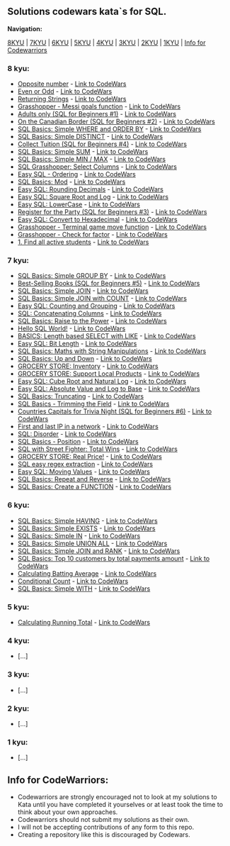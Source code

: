## Solutions codewars kata\`s for SQL.


**Navigation:**

[8KYU](https://github.com/ZaytsevNS/python_codewars/tree/main/SQL#8-kyu) | [7KYU](https://github.com/ZaytsevNS/python_codewars/tree/main/SQL#7-kyu) | [6KYU](https://github.com/ZaytsevNS/python_codewars/tree/main/SQL#6-kyu) | [5KYU](https://github.com/ZaytsevNS/python_codewars/tree/main/SQL#5-kyu) | [4KYU](https://github.com/ZaytsevNS/python_codewars/tree/main/SQL#4-kyu) | [3KYU](https://github.com/ZaytsevNS/python_codewars/tree/main/SQL#3-kyu) | [2KYU](https://github.com/ZaytsevNS/python_codewars/tree/main/SQL#2-kyu) | [1KYU](https://github.com/ZaytsevNS/python_codewars/tree/main/SQL#1-kyu) | [Info for Codewarriors](https://github.com/ZaytsevNS/python_codewars/tree/main/SQL#info-for-codewarriors)

### 8 kyu:
- [Opposite number](https://github.com/ZaytsevNS/python_codewars/blob/main/SQL/8KYU/opposite_number.sql) - [Link to CodeWars](https://www.codewars.com/kata/56dec885c54a926dcd001095)
- [Even or Odd](https://github.com/ZaytsevNS/python_codewars/blob/main/SQL/8KYU/even_or_odd.sql) - [Link to CodeWars](https://www.codewars.com/kata/53da3dbb4a5168369a0000fe)
- [Returning Strings](https://github.com/ZaytsevNS/python_codewars/blob/main/SQL/8KYU/returning_strings.sql) - [Link to CodeWars](https://www.codewars.com/kata/55a70521798b14d4750000a4)
- [Grasshopper - Messi goals function](https://github.com/ZaytsevNS/python_codewars/blob/main/SQL/8KYU/grasshopper_messi_goals_function.sql) - [Link to CodeWars](https://www.codewars.com/kata/55f73be6e12baaa5900000d4)
- [Adults only (SQL for Beginners #1)](https://github.com/ZaytsevNS/python_codewars/blob/main/SQL/8KYU/adults_only.sql) - [Link to CodeWars](https://www.codewars.com/kata/590a95eede09f87472000213)
- [On the Canadian Border (SQL for Beginners #2)](https://github.com/ZaytsevNS/python_codewars/blob/main/SQL/8KYU/on_the_canadian_border.sql) - [Link to CodeWars](https://www.codewars.com/kata/590ba881fe13cfdcc20001b4)
- [SQL Basics: Simple WHERE and ORDER BY](https://github.com/ZaytsevNS/python_codewars/blob/main/SQL/8KYU/simple_where_and_order_by.sql) - [Link to CodeWars](https://www.codewars.com/kata/5809508cc47d327c12000084)
- [SQL Basics: Simple DISTINCT](https://github.com/ZaytsevNS/python_codewars/blob/main/SQL/8KYU/simple_distinct.sql) - [Link to CodeWars](https://www.codewars.com/kata/58111670e10b53be31000108)
- [Collect Tuition (SQL for Beginners #4)](https://github.com/ZaytsevNS/python_codewars/blob/main/SQL/8KYU/collect_tuition.sql) - [Link to CodeWars](https://www.codewars.com/kata/5910b0d378cc2ba91400000b)
- [SQL Basics: Simple SUM](https://github.com/ZaytsevNS/python_codewars/blob/main/SQL/8KYU/simple_sum.sql) - [Link to CodeWars](https://www.codewars.com/kata/58110da0009b4f7ef80000ad)
- [SQL Basics: Simple MIN / MAX](https://github.com/ZaytsevNS/python_codewars/blob/main/SQL/8KYU/simple_min_max.sql) - [Link to CodeWars](https://www.codewars.com/kata/581113dce10b531b1d0000bd)
- [SQL Grasshopper: Select Columns](https://github.com/ZaytsevNS/python_codewars/blob/main/SQL/8KYU/select_columns.sql) - [Link to CodeWars](https://www.codewars.com/kata/582365c18917435ab3000020)
- [Easy SQL - Ordering](https://github.com/ZaytsevNS/python_codewars/blob/main/SQL/8KYU/easy_sql_ordering.sql) - [Link to CodeWars](https://www.codewars.com/kata/593ed37c93350098d600001d)
- [SQL Basics: Mod](https://github.com/ZaytsevNS/python_codewars/blob/main/SQL/8KYU/sql_basics_mod.sql) - [Link to CodeWars](https://www.codewars.com/kata/594a9592704e4d21bc000131)
- [Easy SQL: Rounding Decimals](https://github.com/ZaytsevNS/python_codewars/blob/main/SQL/8KYU/rounding_decimals.sql) - [Link to CodeWars](https://www.codewars.com/kata/594a6133704e4daf5d00003d)
- [Easy SQL: Square Root and Log](https://github.com/ZaytsevNS/python_codewars/blob/main/SQL/8KYU/square_root_and_log.sql) - [Link to CodeWars](https://www.codewars.com/kata/594a691720ac16a544000075)
- [Easy SQL: LowerCase](https://github.com/ZaytsevNS/python_codewars/blob/main/SQL/8KYU/lowercase.sql) - [Link to CodeWars](https://www.codewars.com/kata/594800ba6fb152624300006d)
- [Register for the Party (SQL for Beginners #3)](https://github.com/ZaytsevNS/python_codewars/blob/main/SQL/8KYU/register_for_the_party.sql) - [Link to CodeWars](https://www.codewars.com/kata/590cc86f7557c0494000007e)
- [Easy SQL: Convert to Hexadecimal](https://github.com/ZaytsevNS/python_codewars/blob/main/SQL/8KYU/convert_to_hexadecimal.sql) - [Link to CodeWars](https://www.codewars.com/kata/594a50bafd3b7031c1000013)
- [Grasshopper - Terminal game move function](https://github.com/ZaytsevNS/python_codewars/blob/main/SQL/8KYU/terminal_game_move_function.sql) - [Link to CodeWars](https://www.codewars.com/kata/563a631f7cbbc236cf0000c2)
- [Grasshopper - Check for factor](https://github.com/ZaytsevNS/python_codewars/blob/main/SQL/8KYU/check_for_factor.sql) - [Link to CodeWars](https://www.codewars.com/kata/55cbc3586671f6aa070000fb)
- [1. Find all active students](https://github.com/ZaytsevNS/python_codewars/blob/main/SQL/8KYU/find_all_active_students.sql) - [Link to CodeWars](https://www.codewars.com/kata/5809b9ef88b750ab180001ec)

### 7 kyu:
- [SQL Basics: Simple GROUP BY](https://github.com/ZaytsevNS/python_codewars/blob/main/SQL/7KYU/simple_group_by.sql) - [Link to CodeWars](https://www.codewars.com/kata/58111f4ee10b5301a7000175)
- [Best-Selling Books (SQL for Beginners #5)](https://github.com/ZaytsevNS/python_codewars/blob/main/SQL/7KYU/best_selling_books.sql) - [Link to CodeWars](https://www.codewars.com/kata/591127cbe8b9fb05bd00004b)
- [SQL Basics: Simple JOIN](https://github.com/ZaytsevNS/python_codewars/blob/main/SQL/7KYU/simple_join.sql) - [Link to CodeWars](https://www.codewars.com/kata/5802e32dd8c944e562000020)
- [SQL Basics: Simple JOIN with COUNT](https://github.com/ZaytsevNS/python_codewars/blob/main/SQL/7KYU/simple_join_with_count.sql) - [Link to CodeWars](https://www.codewars.com/kata/580918e24a85b05ad000010c)
- [Easy SQL: Counting and Grouping](https://github.com/ZaytsevNS/python_codewars/blob/main/SQL/7KYU/counting_and_grouping.sql) - [Link to CodeWars](https://www.codewars.com/kata/594633020a561e329a0000a2)
- [SQL: Concatenating Columns](https://github.com/ZaytsevNS/python_codewars/blob/main/SQL/7KYU/concatenating_columns.sql) - [Link to CodeWars](https://www.codewars.com/kata/59440034e94fae05b2000073)
- [SQL Basics: Raise to the Power](https://github.com/ZaytsevNS/python_codewars/blob/main/SQL/7KYU/raise_to_the_power.sql) - [Link to CodeWars](https://www.codewars.com/kata/594a8f653b5b4e8f3d000035)
- [Hello SQL World!](https://github.com/ZaytsevNS/python_codewars/blob/main/SQL/7KYU/hello_sql_world.sql) - [Link to CodeWars](https://www.codewars.com/kata/581283eb0a5fb13e06000020)
- [BASICS: Length based SELECT with LIKE](https://github.com/ZaytsevNS/python_codewars/blob/main/SQL/7KYU/length_based_select_with_like.sql) - [Link to CodeWars](https://www.codewars.com/kata/5a8d94d3ba1bb569e5000198)
- [Easy SQL: Bit Length](https://github.com/ZaytsevNS/python_codewars/blob/main/SQL/7KYU/bit_length.sql) - [Link to CodeWars](https://www.codewars.com/kata/594900e16fd782a607000059)
- [SQL Basics: Maths with String Manipulations](https://github.com/ZaytsevNS/python_codewars/blob/main/SQL/7KYU/maths_with_string_manipulations.sql) - [Link to CodeWars](https://www.codewars.com/kata/594901ba44645fd7bd00005f)
- [SQL Basics: Up and Down](https://github.com/ZaytsevNS/python_codewars/blob/main/SQL/7KYU/up_and_down.sql) - [Link to CodeWars](https://www.codewars.com/kata/595a3ba3843b0cbf8e000004)
- [GROCERY STORE: Inventory](https://github.com/ZaytsevNS/python_codewars/blob/main/SQL/7KYU/inventory.sql) - [Link to CodeWars](https://www.codewars.com/kata/5a8eb3fb57c562110f0000a1)
- [GROCERY STORE: Support Local Products](https://github.com/ZaytsevNS/python_codewars/blob/main/SQL/7KYU/support_local_products.sql) - [Link to CodeWars](https://www.codewars.com/kata/5a8ed96bfd8c066e7f00011a)
- [Easy SQL: Cube Root and Natural Log](https://github.com/ZaytsevNS/python_codewars/blob/main/SQL/7KYU/cube_root_and_natural_log.sql) - [Link to CodeWars](https://www.codewars.com/kata/594a6ad320ac16a54400007f)
- [Easy SQL: Absolute Value and Log to Base](https://github.com/ZaytsevNS/python_codewars/blob/main/SQL/7KYU/absolute_value_and_log_to_base.sql) - [Link to CodeWars](https://www.codewars.com/kata/594a8f2f7ca3c692a4000041)
- [SQL Basics: Truncating](https://github.com/ZaytsevNS/python_codewars/blob/main/SQL/7KYU/truncating.sql) - [Link to CodeWars](https://www.codewars.com/kata/594a8fa5a2db9e5f290000c3)
- [SQL Basics - Trimming the Field](https://github.com/ZaytsevNS/python_codewars/blob/main/SQL/7KYU/trimming_the_field.sql) - [Link to CodeWars](https://www.codewars.com/kata/59401c25c15cbeb58d000028)
- [Countries Capitals for Trivia Night (SQL for Beginners #6)](https://github.com/ZaytsevNS/python_codewars/blob/main/SQL/7KYU/countries_capitals_for_trivia_night.sql) - [Link to CodeWars](https://www.codewars.com/kata/5e5f09dc0a17be0023920f6f)
- [First and last IP in a network](https://github.com/ZaytsevNS/python_codewars/blob/main/SQL/7KYU/first_and_last_IP_in_a_network.sql) - [Link to CodeWars](https://www.codewars.com/kata/5db5ff03d10bfa001da9cf2e)
- [SQL: Disorder](https://github.com/ZaytsevNS/python_codewars/blob/main/SQL/7KYU/sql_disorder.sql) - [Link to CodeWars](https://www.codewars.com/kata/59cb550486a6fd10b50000ad)
- [SQL Basics - Position](https://github.com/ZaytsevNS/python_codewars/blob/main/SQL/7KYU/sql_basics_position.sql) - [Link to CodeWars](https://www.codewars.com/kata/59401e0e54a655a298000040)
- [SQL with Street Fighter: Total Wins](https://github.com/ZaytsevNS/python_codewars/blob/main/SQL/7KYU/total_wins.sql) - [Link to CodeWars](https://www.codewars.com/kata/5ac698cdd325ad18a3000170)
- [GROCERY STORE: Real Price!](https://github.com/ZaytsevNS/python_codewars/blob/main/SQL/7KYU/real_price.sql) - [Link to CodeWars](https://www.codewars.com/kata/5a8f00745084d718940000c5)
- [SQL easy regex extraction](https://github.com/ZaytsevNS/python_codewars/blob/main/SQL/7KYU/easy_regex_extraction.sql) - [Link to CodeWars](https://www.codewars.com/kata/5c0ae69d5f72394e130025f6)
- [Easy SQL: Moving Values](https://github.com/ZaytsevNS/python_codewars/blob/main/SQL/7KYU/moving_values.sql) - [Link to CodeWars](https://www.codewars.com/kata/594a389387a7c6a77a000005)
- [SQL Basics: Repeat and Reverse](https://github.com/ZaytsevNS/python_codewars/blob/main/SQL/7KYU/repeat_and_reverse.sql) - [Link to CodeWars](https://www.codewars.com/kata/59414360f5c3947364000070)
- [SQL Basics: Create a FUNCTION](https://github.com/ZaytsevNS/python_codewars/blob/main/SQL/7KYU/create_a_function.sql) - [Link to CodeWars](https://www.codewars.com/kata/580fe518cefeff16d00000c0)

### 6 kyu:
- [SQL Basics: Simple HAVING](https://github.com/ZaytsevNS/python_codewars/blob/main/SQL/6KYU/simple_having.sql) - [Link to CodeWars](https://www.codewars.com/kata/58164ddf890632ce00000220)
- [SQL Basics: Simple EXISTS](https://github.com/ZaytsevNS/python_codewars/blob/main/SQL/6KYU/simple_exists.sql) - [Link to CodeWars](https://www.codewars.com/kata/58113a64e10b53ec36000293)
- [SQL Basics: Simple IN](https://github.com/ZaytsevNS/python_codewars/blob/main/SQL/6KYU/simple_in.sql) - [Link to CodeWars](https://www.codewars.com/kata/58113c03009b4fcc66000d29)
- [SQL Basics: Simple UNION ALL](https://github.com/ZaytsevNS/python_codewars/blob/main/SQL/6KYU/simple_union_all.sql) - [Link to CodeWars](https://www.codewars.com/kata/58112f8004adbbdb500004fe)
- [SQL Basics: Simple JOIN and RANK](https://github.com/ZaytsevNS/python_codewars/blob/main/SQL/6KYU/simple_join_and_rank.sql) - [Link to CodeWars](https://www.codewars.com/kata/58094559c47d323ebd000035)
- [SQL Basics: Top 10 customers by total payments amount](https://github.com/ZaytsevNS/python_codewars/blob/main/SQL/6KYU/top_10_customers_by_total_payments_amount.sql) - [Link to CodeWars](https://www.codewars.com/kata/580d08b5c049aef8f900007c)
- [Calculating Batting Average](https://github.com/ZaytsevNS/python_codewars/blob/main/SQL/6KYU/calculating_batting_average.sql) - [Link to CodeWars](https://www.codewars.com/kata/5994dafcbddc2f116d000024)
- [Conditional Count](https://github.com/ZaytsevNS/python_codewars/blob/main/SQL/6KYU/conditional_count.sql) - [Link to CodeWars](https://www.codewars.com/kata/5816a3ecf54413a113000074)
- [SQL Basics: Simple WITH](https://github.com/ZaytsevNS/python_codewars/blob/main/SQL/6KYU/simple_with.sql) - [Link to CodeWars](https://www.codewars.com/kata/5811501c2d35672d4f000146/)

### 5 kyu:
- [Calculating Running Total](https://github.com/ZaytsevNS/python_codewars/blob/main/SQL/5KYU/running_total.sql) - [Link to CodeWars](https://www.codewars.com/kata/589cf45835f99b2909000115/)

### 4 kyu:
- [...]

### 3 kyu:
- [...]

### 2 kyu:
- [...]

### 1 kyu:
- [...]

## Info for CodeWarriors:
- Codewarriors are strongly encouraged not to look at my solutions to Kata until you have completed it yourselves or at least took the time to think about your own approaches.
- Codewarriors should not submit my solutions as their own.
- I will not be accepting contributions of any form to this repo.
- Creating a repository like this is discouraged by Codewars.
